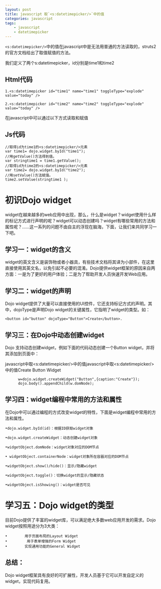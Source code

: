 ```yaml
---
layout: post
title: javascript 取`<s:datetimepicker/>`中的值
categories: javascript
tags: 
    - javascript
    - datetimepicker
---
```


`<s:datetimepicker/>`中的值在javascript中是无法用普通的方法读取的，struts2的官方文档给出了取值赋值的方法。

我们定义了两个s:datetimepicker，id分别是time1和time2

## Html代码

    1.<s:datetimepicker id="time1" name="time1" toggleType="explode" value="today" />   

    2.<s:datetimepicker id="time2" name="time2" toggleType="explode" value="today" />  

在javascript中可以通过以下方式读取和赋值

## Js代码 

    //取得id为time1的<s:datetimepicker/>元素  
    var time1= dojo.widget.byId("time1");  
    //用getValue()方法得到值。  
    var stringtime1 = time1.getValue();  
    //取得id为time2的<s:datetimepicker/>元素  
    var time2= dojo.widget.byId("time2");  
    //用setValue()方法赋值。  
    time2.setValue(stringtime1 ); 

# 初识Dojo widget

widget在越来越多的web应用中出现，那么，什么是widget？widget使用什么样的标记方式进行声明的呢？widget可以动态创建吗？widget有哪些常用的方法和属性呢？……这一系列的问题不由自主的浮现在脑海，下面，让我们来共同学习一下吧。

## 学习一：widget的含义

widget的英文含义是装饰物或者小器具，有些技术文档将其译为小部件，在这里直接使用其英文名，以免引起不必要的混淆。Dojo提供widget框架的原因来自两方面：一是为了更好的用户体验；二是为了帮助开发人员快速开发Web应用。


## 学习二：widget的声明

Dojo widget提供了大量可以直接使用的UI控件，它还支持标记方式的声明。其中，dojoType是声明Dojo widget的关键属性，它指明了widget的类型。如： 

    <button id="button" dojoType="Button">Create</button>.

## 学习三：在Dojo中动态创建widget

Dojo 支持动态创建widget，例如下面的代码动态创建一个Button widget，并将其添加到页面中：

javascript中取<s:datetimepicker/>中的值javascript中取<s:datetimepicker/>中的值Create Button Widget

          w=dojo.widget.createWidget("Button",{caption:"Create"});
          dojo.body().appendChild(w.domNode);

## 学习四：widget编程中常用的方法和属性

在Dojo中可以通过编程的方式改变widget的特性，下面是widget编程中常用的方法和属性。

    •dojo.widget.byId(id)：根据ID获取widget对象

    •dojo.widget.createWidget：动态创建widget对象

    •widgetObject.domNode：widget对象对应的DOM节点

    • widgetObject.containerNode：widget对象所在容器对应的DOM节点

    •widgetObject.show()/hide()：显示/隐藏widget

    •widgetObject.toggle()：切换widget的显示/隐藏状态

    •widgetObject.isShowing()：widget是否可见

# 学习五：Dojo widget的类型

目前Dojo提供了丰富的widget库，可以满足绝大多数web应用开发的需求。Dojo widget按照用途分为3大类：

    •        用于页面布局的Layout Widget
    •         用于表单增强的Form Widget
    •        实现通用功能的General Widget

 
## 总结：

Dojo widget框架具有良好的可扩展性，开发人员基于它可以开发自定义的widget，实现代码复用。